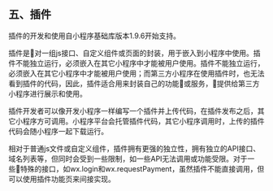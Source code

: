 ## 五、插件
插件的开发和使用自小程序基础库版本1.9.6开始支持。

插件是对一组js接口、自定义组件或页面的封装，用于嵌入到小程序中使用。插件不能独立运行，必须嵌入在其它小程序中才能被用户使用。插件不能独立运行，必须嵌入在其它小程序中才能被用户使用；而第三方小程序在使用插件时，也无法看到插件的代码，因此，插件适合用来封装自己的功能或服务，提供给第三方小程序进行展示和使用。

插件开发者可以像开发小程序一样编写一个插件并上传代码，在插件发布之后，其它小程序方可调用。小程序平台会托管插件代码，其它小程序调用时，上传的插件代码会随小程序一起下载运行。

相对于普通js文件或自定义组件，插件拥有更强的独立性，拥有独立的API接口、域名列表等，但同时会受到一些限制，如一些API无法调用或功能受限。对于一些特殊的接口，如wx.login和wx.requestPayment，虽然插件不能直接调用，但可以使用插件功能页来间接实现。

